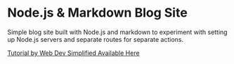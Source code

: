 # Node.js & Markdown Blog Site

Simple blog site built with Node.js and markdown to experiment with setting up Node.js servers and separate routes for separate actions. 

[Tutorial by Web Dev Simplified Available Here](https://www.youtube.com/watch?v=1NrHkjlWVhM)